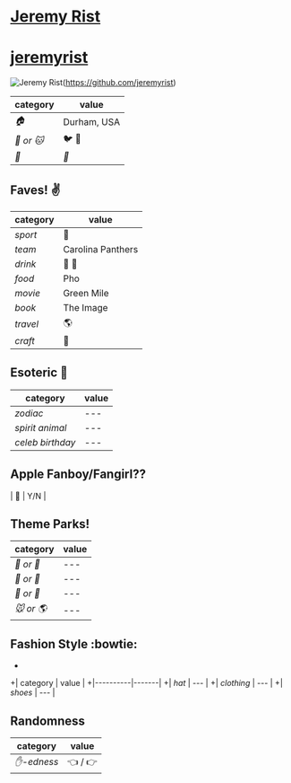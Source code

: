 # [Jeremy Rist](https://github.com/jeremyrist)
# [jeremyrist](https://github.com/jeremyrist)

![Jeremy Rist](https://avatars3.githubusercontent.com/u/13407041?v=3&s=460)(https://github.com/jeremyrist)

| category | value |
|-----------|-------|
| _:house:_ |Durham, USA |
| _:dog: or :cat:_ | :bird: :snake: |
| _:birthday:_ | _:calendar:_ |

## Faves! :v:

| category | value |
|----------|--------|
| _sport_  | :football: |
| _team_   | Carolina Panthers |
| _drink_  | :beer: :wine_glass: |
| _food_   | Pho |
| _movie_  | Green Mile |
| _book_  | The Image |
| _travel_ | :earth_americas: |
| _craft_  | :art: |

## Esoteric :crystal_ball:

| category | value |
|----------|-------|
| _zodiac_ | --- |
| _spirit animal_ | --- |
| _celeb birthday_ | --- |

## Apple Fanboy/Fangirl??
| :iphone: | Y/N |

## Theme Parks!
| category | value |
|----------|--------|
| _:ferris_wheel: or :roller_coaster:_ | --- |
| _:monorail: or :bus:_ | --- |
| _:poultry_leg: or :hamburger:_ | --- |
| _:mouse: or :earth_americas:_| --- |

## Fashion Style :bowtie:
+
+| category | value |
+|----------|-------|
+| _hat_ | --- |
+| _clothing_ | --- |
+| _shoes_ | --- |

## Randomness

| category        | value                        |
|-----------------|------------------------------|
| _:hand:-edness_ | :point_left: / :point_right: |
